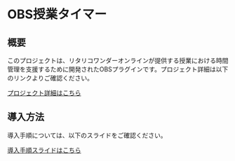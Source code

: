 # OBS授業タイマー

## 概要
このプロジェクトは、リタリコワンダーオンラインが提供する授業における時間管理を支援するために開発されたOBSプラグインです。プロジェクト詳細は以下のリンクよりご確認ください。

[プロジェクト詳細はこちら](https://yagetas-portfolio9.webnode.jp/classtimerpluginforobs/)

## 導入方法
導入手順については、以下のスライドをご確認ください。

[導入手順スライドはこちら](https://docs.google.com/presentation/d/1XwCEBbPxrNLVGUkZ-oag1J9PPg7ZNf8Mua5K71n2o9A/edit?usp=sharing)
